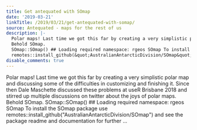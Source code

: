 ```yaml
---
title: Get antequated with SOmap
date: '2019-03-21'
linkTitle: /2019/03/21/get-antequated-with-somap/
source: Antequated - maps for the rest of us
description: |-
  Polar maps! Last time we got this far by creating a very simplistic polar map and discussing some of the difficulties in customizing and finishing it. Since then Dale Maschette discussed these problems at useR Brisbane 2018 and stirred up multiple discussions on twitter about the joys of polar maps.
  Behold SOmap.
  SOmap::SOmap() ## Loading required namespace: rgeos SOmap To install the SOmap package use
  remotes::install_github(&quot;AustralianAntarcticDivision/SOmap&quot;) and see the package readme and documentation for further ...
disable_comments: true
---
```

Polar maps! Last time we got this far by creating a very simplistic polar map and discussing some of the difficulties in customizing and finishing it. Since then Dale Maschette discussed these problems at useR Brisbane 2018 and stirred up multiple discussions on twitter about the joys of polar maps.
Behold SOmap.
SOmap::SOmap() ## Loading required namespace: rgeos SOmap To install the SOmap package use
remotes::install_github(&quot;AustralianAntarcticDivision/SOmap&quot;) and see the package readme and documentation for further ...